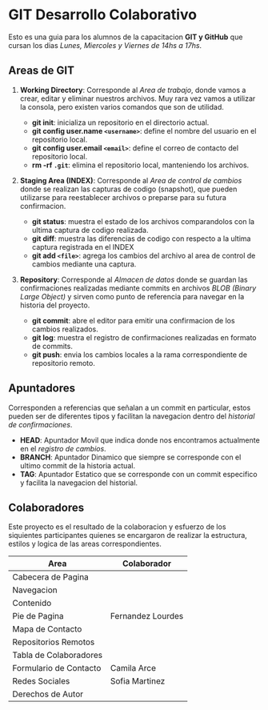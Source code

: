 # GIT Desarrollo Colaborativo

Esto es una guia para los alumnos de la capacitacion __GIT y GitHub__ que cursan los dias _Lunes, Miercoles y Viernes de 14hs a 17hs_.

## Areas de GIT

1. __Working Directory__: Corresponde al _Area de trabajo_, donde vamos a crear, editar y eliminar nuestros archivos. Muy rara vez vamos a utilizar la consola, pero existen varios comandos que son de utilidad.
    * __git init__: inicializa un repositorio en el directorio actual.
    * __git config user.name `<username>`__: define el nombre del usuario en el repositorio local.
    * __git config user.email `<email>`__: define el correo de contacto del repositorio local.
    * __rm -rf `.git`__: elimina el repositorio local, manteniendo los archivos.

1. __Staging Area (INDEX)__: Corresponde al _Area de control de cambios_ donde se realizan las capturas de codigo (snapshot), que pueden utilizarse para reestablecer archivos o preparse para su futura confirmacion.

    * __git status__: muestra el estado de los archivos comparandolos con la ultima captura de codigo realizada.
    * __git diff__: muestra las diferencias de codigo con respecto a la ultima captura registrada en el INDEX
    * __git add `<file>`__: agrega los cambios del archivo al area de control de cambios mediante una captura.

1. __Repository__: Corresponde al _Almacen de datos_ donde se guardan las confirmaciones realizadas mediante commits en archivos _BLOB (Binary Large Object)_ y sirven como punto de referencia para navegar en la historia del proyecto.

    * __git commit__: abre el editor para emitir una confirmacion de los cambios realizados.
    * __git log__: muestra el registro de confirmaciones realizadas en formato de commits.
    * __git push__: envia los cambios locales a la rama correspondiente de repositorio remoto.

## Apuntadores

Corresponden a referencias que señalan a un commit en particular, estos pueden ser de diferentes tipos y facilitan la navegacion dentro del _historial de confirmaciones_.

* __HEAD__: Apuntador Movil que indica donde nos encontramos actualmente en el _registro de cambios_.
* __BRANCH__: Apuntador Dinamico que siempre se corresponde con el ultimo commit de la historia actual.
* __TAG__: Apuntador Estatico que se corresponde con un commit especifico y facilita la navegacion del historial.


## Colaboradores

Este proyecto es el resultado de la colaboracion y esfuerzo de los siquientes participantes quienes se encargaron de realizar la estructura, estilos y logica de las areas correspondientes.

| Area | Colaborador |
|--|--|
|Cabecera de Pagina     | |
|Navegacion             | |
|Contenido              | |
|Pie de Pagina          | Fernandez Lourdes |
|Mapa de Contacto       | |
|Repositorios Remotos   | |
|Tabla de Colaboradores | |
|Formulario de Contacto | Camila Arce |
|Redes Sociales         | Sofia Martinez |
|Derechos de Autor      | |